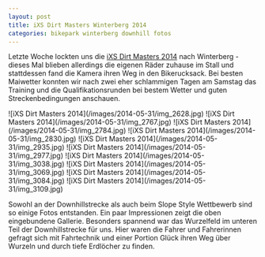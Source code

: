 ```yaml
---
layout: post
title: iXS Dirt Masters Winterberg 2014
categories: bikepark winterberg downhill fotos
---
```


Letzte Woche lockten uns die [iXS Dirt Masters 2014](http://dirtmasters-festival.de/) nach Winterberg - dieses Mal blieben allerdings die eigenen Räder zuhause im Stall und stattdessen fand die Kamera ihren Weg in den Bikerucksack. Bei besten Maiwetter konnten wir nach zwei eher schlammigen Tagen am Samstag das Training und die Qualifikationsrunden bei bestem Wetter und guten Streckenbedingungen anschauen.

<div class="gallery" markdown="1">
![iXS Dirt Masters 2014](/images/2014-05-31/img_2628.jpg)
![iXS Dirt Masters 2014](/images/2014-05-31/img_2767.jpg)
![iXS Dirt Masters 2014](/images/2014-05-31/img_2784.jpg)
![iXS Dirt Masters 2014](/images/2014-05-31/img_2830.jpg)
![iXS Dirt Masters 2014](/images/2014-05-31/img_2935.jpg)
![iXS Dirt Masters 2014](/images/2014-05-31/img_2977.jpg)
![iXS Dirt Masters 2014](/images/2014-05-31/img_3038.jpg)
![iXS Dirt Masters 2014](/images/2014-05-31/img_3069.jpg)
![iXS Dirt Masters 2014](/images/2014-05-31/img_3084.jpg)
![iXS Dirt Masters 2014](/images/2014-05-31/img_3109.jpg)
</div>

Sowohl an der Downhillstrecke als auch beim Slope Style Wettbewerb sind so einige Fotos entstanden. Ein paar Impressionen zeigt die oben eingebundene Gallerie. Besonders spannend war das Wurzelfeld im unteren Teil der Downhillstrecke für uns. Hier waren die Fahrer und Fahrerinnen gefragt sich mit Fahrtechnik und einer Portion Glück ihren Weg über Wurzeln und durch tiefe Erdlöcher zu finden.
